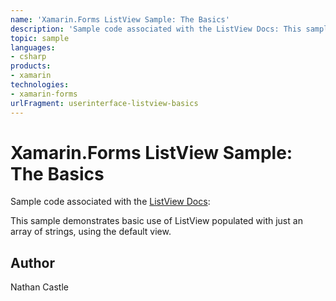 ```yaml
---
name: 'Xamarin.Forms ListView Sample: The Basics'
description: 'Sample code associated with the ListView Docs: This sample demonstrates basic use of ListView populated with just an array of strings, using the default view.'
topic: sample
languages:
- csharp
products:
- xamarin
technologies:
- xamarin-forms
urlFragment: userinterface-listview-basics
---
```

Xamarin.Forms ListView Sample: The Basics
===========================

Sample code associated with the [ListView Docs](http://developer.xamarin.com/guides/cross-platform/xamarin-forms/user-interface/list_view/):

This sample demonstrates basic use of ListView populated with just an array of strings, using the default view.

Author
------
Nathan Castle
